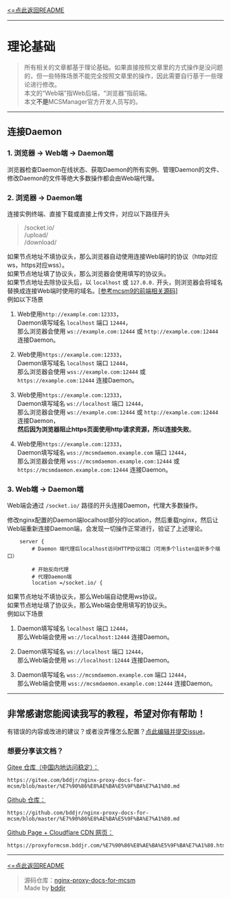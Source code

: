 [<=点此返回README](README.md)

***
# 理论基础
> 所有相关的文章都基于理论基础。如果直接按照文章里的方式操作是没问题的，但一些特殊场景不能完全按照文章里的操作，因此需要自行基于一些理论进行修改。  
> 本文的“Web端”指Web后端，“浏览器”指前端。  
> 本文**不是**MCSManager官方开发人员写的。  

***
## 连接Daemon
### 1. 浏览器 → Web端 → Daemon端  
浏览器检查Daemon在线状态、获取Daemon的所有实例、管理Daemon的文件、修改Daemon的文件等绝大多数操作都会由Web端代理。  



### 2. 浏览器 → Daemon端  
连接实例终端、直接下载或直接上传文件，对应以下路径开头  
> /socket.io/  
> /upload/  
> /download/  

如果节点地址不填协议头，那么浏览器自动使用连接Web端时的协议（http对应ws，https对应wss）。  
如果节点地址填了协议头，那么浏览器会使用填写的协议头。  
如果节点地址去除协议头后，以 `localhost` 或 `127.0.0.` 开头，则浏览器会将域名替换成连接Web端时使用的域名。[[参考mcsm9的前端相关源码]](https://github.com/MCSManager/UI/blob/master/src/app/service/protocol.js#L131)  
例如以下场景  

1. Web使用`http://example.com:12333`，  
Daemon填写域名 `localhost` 端口 `12444`，  
那么浏览器会使用 `ws://example.com:12444` 或 `http://example.com:12444` 连接Daemon。  

1. Web使用`https://example.com:12333`，  
Daemon填写域名 `localhost` 端口 `12444`，  
那么浏览器会使用 `wss://example.com:12444` 或 `https://example.com:12444` 连接Daemon。  

1. Web使用`https://example.com:12333`，  
Daemon填写域名 `ws://localhost` 端口 `12444`，  
那么浏览器会使用 `ws://example.com:12444` 或 `http://example.com:12444` 连接Daemon，  
**然后因为浏览器阻止https页面使用http请求资源，所以连接失败**。  

1. Web使用`https://example.com:12333`，  
Daemon填写域名 `wss://mcsmdaemon.example.com` 端口 `12444`，  
那么浏览器会使用 `wss://mcsmdaemon.example.com:12444` 或 `https://mcsmdaemon.example.com:12444` 连接Daemon。  



### 3. Web端 → Daemon端
Web端会通过 `/socket.io/` 路径的开头连接Daemon，代理大多数操作。  

修改nginx配置的Daemon端localhost部分的location，然后重载nginx，然后让Web端重新连接Daemon端，会发现一切操作正常进行，验证了上述理论。  
```nginx
    server {
        # Daemon 端代理后localhost访问HTTP协议端口（可用多个listen监听多个端口）
```
```nginx
        # 开始反向代理
        # 代理Daemon端
        location =/socket.io/ {
```

如果节点地址不填协议头，那么Web端自动使用ws协议。  
如果节点地址填了协议头，那么Web端会使用填写的协议头。  
例如以下场景  

1. Daemon填写域名 `localhost` 端口 `12444`，  
那么Web端会使用 `ws://localhost:12444` 连接Daemon。  

2. Daemon填写域名 `ws://localhost` 端口 `12444`，  
那么Web端会使用 `ws://localhost:12444` 连接Daemon。  

3. Daemon填写域名 `wss://mcsmdaemon.example.com` 端口 `12444`，  
那么Web端会使用 `wss://mcsmdaemon.example.com:12444` 连接Daemon。  



***
## 非常感谢您能阅读我写的教程，希望对你有帮助！
有错误的内容或改进的建议？或者没弄懂怎么配置？[点此编辑并提交issue](../../issues/new)。  

### 想要分享该文档？  
[Gitee 仓库（中国内地访问稳定）：](https://gitee.com/bddjr/nginx-proxy-docs-for-mcsm/blob/master/%E7%90%86%E8%AE%BA%E5%9F%BA%E7%A1%80.md)  
```
https://gitee.com/bddjr/nginx-proxy-docs-for-mcsm/blob/master/%E7%90%86%E8%AE%BA%E5%9F%BA%E7%A1%80.md
```
[Github 仓库：](https://github.com/bddjr/nginx-proxy-docs-for-mcsm/blob/master/%E7%90%86%E8%AE%BA%E5%9F%BA%E7%A1%80.md)  
```
https://github.com/bddjr/nginx-proxy-docs-for-mcsm/blob/master/%E7%90%86%E8%AE%BA%E5%9F%BA%E7%A1%80.md
```
[Github Page + Cloudflare CDN 网页：](https://proxyformcsm.bddjr.com/%E7%90%86%E8%AE%BA%E5%9F%BA%E7%A1%80.html)  
```
https://proxyformcsm.bddjr.com/%E7%90%86%E8%AE%BA%E5%9F%BA%E7%A1%80.html
```

***
[<=点此返回README](README.md)

> 源码仓库：<a href="https://github.com/bddjr/nginx-proxy-docs-for-mcsm" target="_blank">nginx-proxy-docs-for-mcsm</a><br/>
> Made by <a href="https://bddjr.cn" target="_blank" rel="noopener">bddjr</a>
